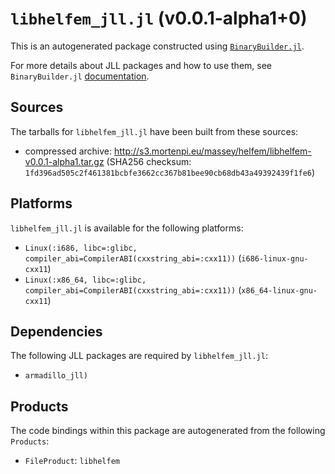 # `libhelfem_jll.jl` (v0.0.1-alpha1+0)

This is an autogenerated package constructed using [`BinaryBuilder.jl`](https://github.com/JuliaPackaging/BinaryBuilder.jl).

For more details about JLL packages and how to use them, see `BinaryBuilder.jl` [documentation](https://juliapackaging.github.io/BinaryBuilder.jl/dev/jll/).

## Sources

The tarballs for `libhelfem_jll.jl` have been built from these sources:

* compressed archive: http://s3.mortenpi.eu/massey/helfem/libhelfem-v0.0.1-alpha1.tar.gz (SHA256 checksum: `1fd396ad505c2f461381bcbfe3662cc367b81bee90cb68db43a49392439f1fe6`)

## Platforms

`libhelfem_jll.jl` is available for the following platforms:

* `Linux(:i686, libc=:glibc, compiler_abi=CompilerABI(cxxstring_abi=:cxx11))` (`i686-linux-gnu-cxx11`)
* `Linux(:x86_64, libc=:glibc, compiler_abi=CompilerABI(cxxstring_abi=:cxx11))` (`x86_64-linux-gnu-cxx11`)

## Dependencies

The following JLL packages are required by `libhelfem_jll.jl`:

* `armadillo_jll)`

## Products

The code bindings within this package are autogenerated from the following `Products`:

* `FileProduct`: `libhelfem`
